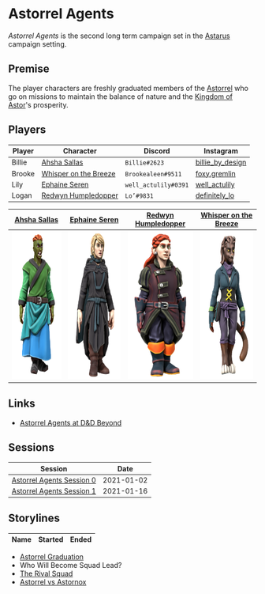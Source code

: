 # Astorrel Agents

*Astorrel Agents* is the second long term campaign set in the [Astarus](../../astarus/README.md) campaign setting.

## Premise

The player characters are freshly graduated members of the [Astorrel](../../astarus/civilisations/kingdom-of-astor/organisations/astorrel/README.md) who go on missions to maintain the balance of nature and the [Kingdom of Astor](../../astarus/civilisations/kingdom-of-astor/README.md)'s prosperity.

## Players

| Player | Character | Discord | Instagram |
| --- | --- | --- | ---|
| Billie | [Ahsha Sallas](../../astarus/people/ahsha-sallas.md) | `Billie#2623` | [billie_by_design](https://www.instagram.com/billie_by_design/) |
| Brooke | [Whisper on the Breeze](../../astarus/people/whisper-on-the-breeze.md) | `Brookealeen#9511` | [foxy.gremlin](https://www.instagram.com/foxy.gremlin/) |
| Lily | [Ephaine Seren](../../astarus/people/ephaine-seren.md) | `well_actulily#0391` | [well_actulily](https://www.instagram.com/well_actulily/) |
| Logan | [Redwyn Humpledopper](../../astarus/people/redywn-humpledopper.md) | `Lo’#9831` | [definitely_lo](https://www.instagram.com/definitely_lo/) |

| [Ahsha Sallas](../../astarus/people/ahsha-sallas.md) | [Ephaine Seren](../../astarus/people/ephaine-seren.md) | [Redwyn Humpledopper](../../astarus/people/redywn-humpledopper.md) |[Whisper on the Breeze](../../astarus/people/whisper-on-the-breeze.md) |
|:---:|:---:|:---:|:---:|
| <img src="../../images/people/ahsha-sallas.png" height="300" /> | <img src="../../images/people/ephaine-seren.png" height="300" /> | <img src="../../images/people/redwyn-humpledopper.png" height="300" /> | <img src="../../images/people/whisper-on-the-breeze.png" height="300" /> |

## Links

- [Astorrel Agents at D&D Beyond](https://www.dndbeyond.com/campaigns/1620558)

## Sessions

| Session | Date |
| --- | --- |
| [Astorrel Agents Session 0](sessions/0.md) | 2021-01-02 |
| [Astorrel Agents Session 1](sessions/1.md) | 2021-01-16 |

## Storylines

| Name | Started | Ended |
| --- | --- | --- |


- [Astorrel Graduation](storylines/astorrel-graduation.md)
- Who Will Become Squad Lead?
- [The Rival Squad](storylines/the-rival-squad.md)
- [Astorrel vs Astornox](storylines/astorrel-vs-astornox.md)
